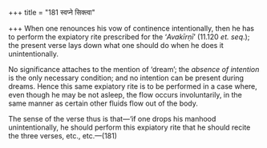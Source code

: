+++
title = "181 स्वप्ने सिक्त्वा"

+++
When one renounces his vow of continence intentionally, then he has to
perform the expiatory rite prescribed for the ‘*Avakīrṇī*’ (11.120 *et.
seq*.); the present verse lays down what one should do when he does it
unintentionally.

No significance attaches to the mention of ‘dream’; the *absence of
intention* is the only necessary condition; and no intention can be
present during dreams. Hence this same expiatory rite is to be performed
in a case where, even though he may be not asleep, the flow occurs
involuntarily, in the same manner as certain other fluids flow out of
the body.

The sense of the verse thus is that—‘if one drops his manhood
unintentionally, he should perform this expiatory rite that he should
recite the three verses, etc., etc.—(181)


